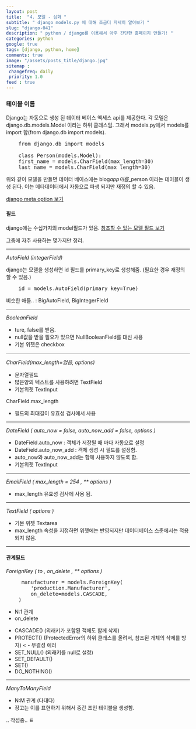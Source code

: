 ```yaml
---
layout: post
title:  "4. 모델 - 심화 "
subtitle: " django models.py 에 대해 조금더 자세히 알아보기 "
slug: "django-041"
description: " python / django를 이용해서 아주 간단한 홈페이지 만들기! "
categories: python
google: true
tags: [django, python, home]
comments: true
image: "/assets/posts_title/django.jpg"
sitemap :
 changefreq: daily
 priority: 1.0
feed : true
---
```


### 테이블 이름

 Django는 자동으로 생성 된 데이터 베이스 엑세스 api를 제공한다.
각 모델은 django.db.models.Model 이라는 하위 클래스임.
그래서 models.py에서  models를 import 함(from django.db import models).

<pre>
	from django.db import models

	class Person(models.Model):
    first_name = models.CharField(max_length=30)
    last_name = models.CharField(max_length=30)
</pre>

 위와 같이 모델을 만들면 데이터 베이스에는 blog*app이름*_person 이라는 테이블이 생성 된다.
이는 메타데이터에서 자동으로 파생 되지만 재정의 할 수 있음.

[django meta option 보기](https://docs.djangoproject.com/en/2.0/ref/models/options/#table-names)



#### 필드

django에는 수십가지의 model필드가 있음.
[참조할 수 있는 모델 필드 보기](https://docs.djangoproject.com/en/2.0/ref/models/fields/#model-field-types)

그중에 자주 사용하는 몇가지만 정리.

----------------------------------------------
*AutoField (integerField)*

django는 모델을 생성하면 id 필드를 primary_key로 생성해줌. (필요한 경우 재정의 할 수 있음.)

<pre>
	id = models.AutoField(primary_key=True)
</pre>
비슷한 애들.. : BigAutoField, BigIntegerField  

--------------------------------

*BooleanField*
 - ture, false를 받음.
 - null값을 받을 필요가 있으면 NullBooleanField를 대신 사용
 - 기본 위젯은 checkbox

---------------------------------------

*CharField(max_length=없음, options)*

- 문자열필드
- 많은양의 텍스트를 사용하려면 TextField
- 기본위젯 TextInput

 CharField.max_length
 - 필드의 최대길이 유효성 검사에서 사용

---------------------------------------

*DateField ( auto_now = false, auto_now_add = false, options )*

- DateField.auto_now :  객체가 저장될 때 마다 자동으로 설정
- DateField.auto_now_add : 객체 생성 시 필드를 설정함.
- auto_now와 auto_now_add는 함께 사용하지 않도록 함.
- 기본위젯 TextInput

-----------------------------------------------

*EmailField ( max_length = 254 , ** options )*

- max_length 유효성 검사에 사용 됨.

-----------------------------------------------

*TextField ( options )*

- 기본 위젯 Textarea
- max_length 속성을 지정하면 위젯에는 반영되지만 데이터베이스 스준에서는 적용되지 않음.

----------------------------------------------

#### 관계필드

*ForeignKey ( to , on_delete , ** options )*
<pre>
	 manufacturer = models.ForeignKey(
        'production.Manufacturer',
        on_delete=models.CASCADE,
    )
</pre>
- N:1 관계
- on_delete

* CASCADE() (외래키가 포함된 객체도 함께 삭제)
* PROTECT() (ProtectedError의 하위 클래스를 올려서, 참조된 개체의 삭제를 방지) < - 무결성 에러
* SET_NULL() (외래키를 null로 설정)
* SET_DEFAULT()
* SET()
* DO_NOTHING()  

--------------------------------------

*ManyToManyField*

- N:M 관계 (다대다)
- 장고는 이를 표현하기 위해서 중간 조인 테이블을 생성함.

.. 작성중.. ㅌ
